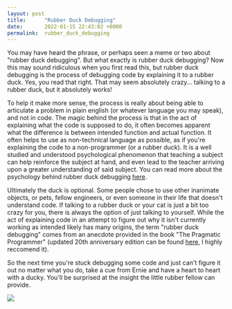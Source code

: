 ```yaml
---
layout: post
title:      "Rubber Duck Debugging"
date:       2022-01-15 22:43:02 +0000
permalink:  rubber_duck_debugging
---
```



You may have heard the phrase, or perhaps seen a meme or two about "rubber duck debugging". But what exactly is rubber duck debugging? Now this may sound ridiculous when you first read this, but rubber duck debugging is the process of debugging code by explaining it to a rubber duck. Yes, you read that right. That may seem absolutely crazy... talking to a rubber duck, but it absolutely works!

To help it make more sense, the process is really about being able to articulate a problem in plain english (or whatever language you may speak), and not in code. The magic behind the process is that in the act of explaining what the code is supposed to do, it often becomes apparent what the difference is between intended function and actual function. It often helps to use as non-technical language as possible, as if you're explaining the code to a non-programmer (or a rubber duck). It is a well studied and understood psychological phenomenon that teaching a subject can help reinforce the subject at hand, and even lead to the teacher arriving upon a greater understanding of said subject. You can read more about the psychology behind rubber duck debugging [here](https://web.archive.org/web/20140709011039/http://pressupinc.com/blog/2014/06/psychology-underlying-power-rubber-duck-debugging/).

Ultimately the duck is optional. Some people chose to use other inanimate objects, or pets, fellow engineers, or even someone in their life that doesn't understand code. If talking to a rubber duck or your cat is just a bit too crazy for you, there is always the option of just talking to yourself. While the act of explaining code in an attempt to figure out why it isn't currently working as intended likely has many origins, the term "rubber duck debugging" comes from an anecdote provided in the book "The Pragmatic Programmer" (updated 20th anniversary edition can be found [here](https://pragprog.com/titles/tpp20/the-pragmatic-programmer-20th-anniversary-edition/), I highly reccomend it). 

So the next time you're stuck debugging some code and just can't figure it out no matter what you do, take a cue from Ernie and have a heart to heart with a ducky. You'll be surprised at the insight the little rubber fellow can provide.

![](https://static.wikia.nocookie.net/muppet/images/1/19/Rubberduckie1970.jpg/revision/latest/scale-to-width-down/280?cb=20061029012918)
